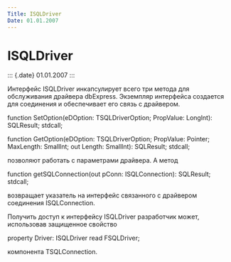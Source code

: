```yaml
---
Title: ISQLDriver
Date: 01.01.2007
---
```



ISQLDriver
==========

::: {.date}
01.01.2007
:::

Интерфейс ISQLDriver инкапсулирует всего три метода для обслуживания
драйвера dbExpress. Экземпляр интерфейса создается для соединения и
обеспечивает его связь с драйвером.

function SetOption(eDOption: TSQLDriverOption; PropValue: Longlnt):
SQLResult; stdcall;

function GetOption(eDOption: TSQLDriverOption; PropValue: Pointer;
MaxLength: Smalllnt; out Length: Smalllnt): SQLResult; stdcall;

позволяют работать с параметрами драйвера. А метод

function getSQLConnection(out pConn: ISQLConnection): SQLResult;
stdcall;

возвращает указатель на интерфейс связанного с драйвером соединения
ISQLConnection.

Получить доступ к интерфейсу ISQLDriver разработчик может, использовав
защищенное свойство

property Driver: ISQLDriver read FSQLDriver;

компонента TSQLConnection.
